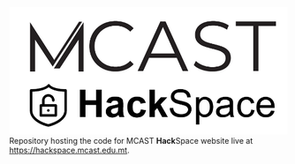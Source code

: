 ![MCAST HackSpace Logo](assets/logo-horizontal-med.png)
Repository hosting the code for MCAST **Hack**Space website live at https://hackspace.mcast.edu.mt.

